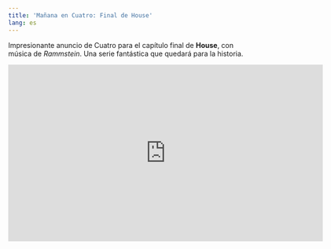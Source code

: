```yaml
---
title: 'Mañana en Cuatro: Final de House'
lang: es
---
```


Impresionante anuncio de Cuatro para el capítulo final de **House**, con música de _Rammstein_. Una serie fantástica que quedará para la historia.

<iframe width="640" height="360" src="https://www.youtube.com/embed/UZ1SIhYOP2Y" frameborder="0" allowfullscreen></iframe>
